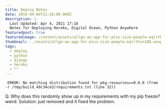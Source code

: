 ```yaml
---
title: Deploy Notes
date: 2019-04-04T21:16:00.000Z
description: |-
  Last Updated: Apr 4, 2021 17:16
  Notes for Deploying Heroku, Digital Ocean, Python Anywhere 
featuredpost: true
featuredimage: /content/assets/allgo-an-app-for-plus-size-people-eqlrthvn188-unsplash.jpg
thumbnail: ../assets/allgo-an-app-for-plus-size-people-eqlrthvn188-unsplash.jpg
tags:
  - deploy
  - python
  - django
  - heroku
  - ""
---
```



```
 ERROR: No matching distribution found for pkg-resources==0.0.0 (from -r /tmp/build_49c34ce3/requirements.txt (line 32))
```

Q. Why does this randomly show up in my requirements with my pip freeze? weird. Solution: just removed and it fixed the problem.